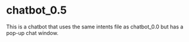 # chatbot_0.5
This is a chatbot that uses the same intents file as chatbot_0.0 but has a pop-up chat window.
